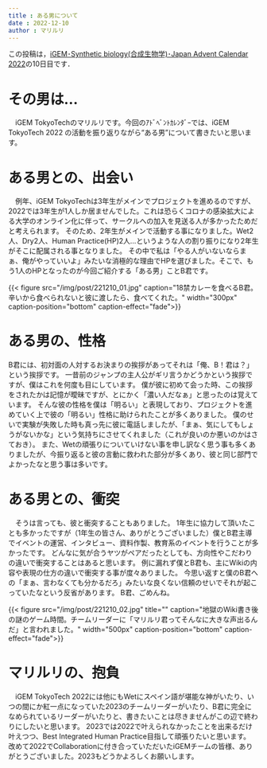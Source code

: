 ```yaml
---
title : ある男について
date : 2022-12-10
author : マリルリ
---
```


この投稿は，[iGEM･Synthetic biology(合成生物学)･Japan Advent Calendar 2022](https://adventar.org/calendars/7510)の10日目です．

# その男は…
　iGEM TokyoTechのマリルリです。今回のｱﾄﾞﾍﾞﾝﾄｶﾚﾝﾀﾞｰでは、iGEM TokyoTech 2022 の活動を振り返りながら“ある男”について書きたいと思います。

<!--more-->

# ある男との、出会い
　例年、iGEM TokyoTechは3年生がメインでプロジェクトを進めるのですが、2022では3年生が1人しか居ませんでした。これは恐らくコロナの感染拡大による大学のオンライン化に伴って、サークルへの加入を見送る人が多かったためだと考えられます。
そのため、2年生がメインで活動する事になりました。Wet2人、Dry2人、Human Practice(HP)2人…というような人の割り振りになり2年生がそこに配属される事となりました。
その中で私は「やる人がいないならまぁ、俺がやっていいよ」みたいな消極的な理由でHPを選びました。そこで、もう1人のHPとなったのが今回ご紹介する「ある男」ことB君です。

{{< figure src="/img/post/221210_01.jpg" caption="18禁カレーを食べるB君。辛いから食べられないと彼に渡したら、食べてくれた。" width="300px" caption-position="bottom" caption-effect="fade">}}
<br>


# ある男の、性格
B君には、初対面の人対するお決まりの挨拶があってそれは「俺、B！君は？」という挨拶です。
一昔前のジャンプの主人公がギリ言うかどうかという挨拶ですが、僕はこれを何度も目にしています。
僕が彼に初めて会った時、この挨拶をされたかは記憶が曖昧ですが、とにかく「濃い人だなぁ」と思ったのは覚えています。
そんな彼の性格を僕は「明るい」と表現しており、プロジェクトを進めていく上で彼の「明るい」性格に助けられたことが多くありました。
僕のせいで実験が失敗した時も真っ先に彼に電話しましたが、「まぁ、気にしてもしょうがないかな」という気持ちにさせてくれました（これが良いのか悪いのかはさておき）。
また、Wetの頑張りについていけない事を申し訳なく思う事も多くありましたが、今振り返ると彼の言動に救われた部分が多くあり、彼と同じ部門でよかったなと思う事は多いです。

# ある男との、衝突
　そうは言っても、彼と衝突することもありました。
1年生に協力して頂いたことも多かったですが（1年生の皆さん、ありがとうございました）僕とB君主導でイベントの運営、インタビュー、資料作製、教育系のイベントを行うことが多かったです。
どんなに気が合うヤツがペアだったとしても、方向性やこだわりの違いで衝突することはあると思います。
例に漏れず僕とB君も、主にWikiの内容や表現の仕方の違いで衝突する事が度々ありました。
今思い返すと僕のB君への「まぁ、言わなくても分かるだろ」みたいな良くない信頼のせいでそれが起こっていたなという反省があります。
B君、ごめんね。
 
 {{< figure src="/img/post/221210_02.jpg" title="" caption="地獄のWiki書き後の謎のゲーム時間。チームリーダーに「マリルリ君ってそんなに大きな声出るんだ」と言われました。" width="500px" caption-position="bottom" caption-effect="fade">}}
 <br>


# マリルリの、抱負
　iGEM TokyoTech 2022には他にもWetにスペイン語が堪能な神がいたり、いつの間にか紅一点になっていた2023のチームリーダーがいたり、B君に完全になめられているリーダーがいたりと、書きたいことは尽きませんがこの辺で終わりにしたいと思います。
2023では2022で叶えられなかったことを出来るだけ叶えつつ、Best Integrated Human Practice目指して頑張りたいと思います。
改めて2022でCollaborationに付き合っていただいたiGEMチームの皆様、ありがとうございました。2023もどうかよろしくお願いします。